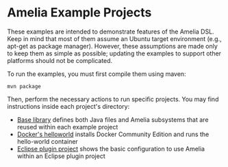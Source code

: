 # Amelia Example Projects

These examples are intended to demonstrate features of the Amelia DSL. Keep in mind that most of them assume an Ubuntu target environment (e.g., apt-get as package manager). However, these assumptions are made only to keep them as simple as possible; updating the examples to support other platforms should not be complicated.

To run the examples, you must first compile them using maven:

```
mvn package
```

Then, perform the necessary actions to run specific projects. You may find instructions inside each project's directory:

- [Base library](base) defines both Java files and Amelia subsystems that are reused within each example project
- [Docker's helloworld](docker-hello-world) installs Docker Community Edition and runs the hello-world container
- [Eclipse plugin project](eclipse-plugin-project) shows the basic configuration to use Amelia within an Eclipse plugin project

